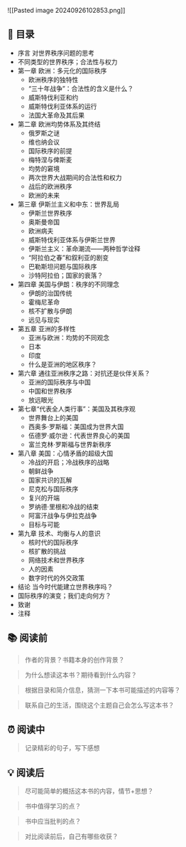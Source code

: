 ![[Pasted image 20240926102853.png]]

## 📑 目录
* 序言 对世界秩序问题的思考  
* 不同类型的世界秩序；合法性与权力  
* 第一章 欧洲：多元化的国际秩序  
	* 欧洲秩序的独特性
	* “三十年战争”：合法性的含义是什么？
	* 威斯特伐利亚和约
	* 威斯特伐利亚体系的运行
	* 法国大革命及其后果  
* 第二章 欧洲均势体系及其终结  
	* 俄罗斯之谜
	* 维也纳会议
	* 国际秩序的前提
	* 梅特涅与俾斯麦
	* 均势的窘境
	* 两次世界大战期间的合法性和权力
	* 战后的欧洲秩序
	* 欧洲的未来  
* 第三章 伊斯兰主义和中东：世界乱局  
	* 伊斯兰世界秩序
	* 奥斯曼帝国
	* 欧洲病夫
	* 威斯特伐利亚体系与伊斯兰世界
	* 伊斯兰主义：革命潮流——两种哲学诠释
	* “阿拉伯之春”和叙利亚的剧变
	* 巴勒斯坦问题与国际秩序
	* 沙特阿拉伯；国家的衰落？  
* 第四章 美国与伊朗：秩序的不同理念  
	* 伊朗的治国传统
	* 霍梅尼革命
	* 核不扩散与伊朗
	* 远见与现实  
* 第五章 亚洲的多样性  
	* 亚洲与欧洲：均势的不同观念
	* 日本
	* 印度
	* 什么是亚洲的地区秩序？  
* 第六章 通往亚洲秩序之路：对抗还是伙伴关系？  
	* 亚洲的国际秩序与中国
	* 中国和世界秩序
	* 放远眼光  
* 第七章“代表全人类行事”：美国及其秩序观  
	* 世界舞台上的美国
	* 西奥多·罗斯福：美国成为世界大国
	* 伍德罗·威尔逊：代表世界良心的美国
	* 富兰克林·罗斯福与世界新秩序  
* 第八章 美国：心情矛盾的超级大国  
	* 冷战的开启；冷战秩序的战略
	* 朝鲜战争
	* 国家共识的瓦解
	* 尼克松与国际秩序
	* 复兴的开端
	* 罗纳德·里根和冷战的结束
	* 阿富汗战争与伊拉克战争
	* 目标与可能  
* 第九章 技术、均衡与人的意识  
	* 核时代的国际秩序
	* 核扩散的挑战
	* 网络技术和世界秩序
	* 人的因素
	* 数字时代的外交政策  
* 结论 当今时代能建立世界秩序吗？  
* 国际秩序的演变；我们走向何方？  
* 致谢  
* 注释
## 📚 阅读前
> 作者的背景？书籍本身的创作背景？

> 为什么想读这本书？期待看到什么内容？

> 根据目录和简介信息，猜测一下本书可能描述的内容等？

> 联系自己的生活，围绕这个主题自己会怎么写这本书？
## ⏰ 阅读中
> 记录精彩的句子，写下感想
##  💡 阅读后
> 尽可能简单的概括这本书的内容，情节+思想？

> 书中值得学习的点？

> 书中应当批判的点？

> 对比阅读前后，自己有哪些收获？ 
